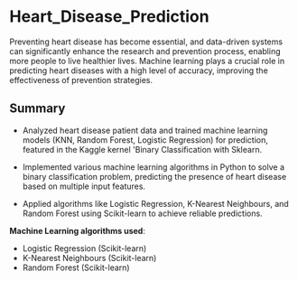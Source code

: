 # Heart_Disease_Prediction

Preventing heart disease has become essential, and data-driven systems can significantly enhance the research and prevention process, enabling more people to live healthier lives. Machine learning plays a crucial role in predicting heart diseases with a high level of accuracy, improving the effectiveness of prevention strategies.

## Summary

- Analyzed heart disease patient data and trained machine learning models (KNN, Random Forest, Logistic Regression) for prediction, featured in the Kaggle kernel 'Binary Classification with Sklearn.

- Implemented various machine learning algorithms in Python to solve a binary classification problem, predicting the presence of heart disease based on multiple input features.  

- Applied algorithms like Logistic Regression, K-Nearest Neighbours, and Random Forest using Scikit-learn to achieve reliable predictions.

**Machine Learning algorithms used**:
+ Logistic Regression (Scikit-learn)
+ K-Nearest Neighbours (Scikit-learn)
+ Random Forest (Scikit-learn)

